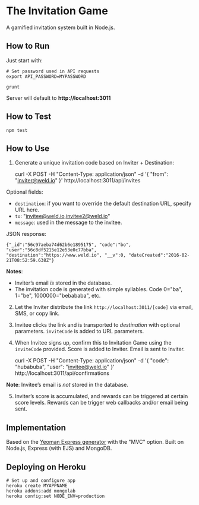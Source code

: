 # The Invitation Game

A gamified invitation system built in Node.js.


## How to Run

Just start with:

	# Set password used in API requests
	export API_PASSWORD=MYPASSWORD

	grunt

Server will default to **http://localhost:3011**

## How to Test

	npm test

## How to Use

1) Generate a unique invitation code based on Inviter + Destination:

	curl -X POST -H "Content-Type: application/json" -d '{ "from": "inviter@weld.io" }' http://localhost:3011/api/invites

Optional fields:
* `destination`: if you want to override the default destination URL, specify URL here.
* `to`: "invitee@weld.io,invitee2@weld.io"
* `message`: used in the message to the invitee.

JSON response:

	{"_id":"56c97aeba74d62b6e1895175", "code":"bo", "user":"56c8df5215e12e53e0c77bba", "destination":"https://www.weld.io", "__v":0, "dateCreated":"2016-02-21T08:52:59.638Z"}

**Notes**:

* Inviter’s email *is* stored in the database.
* The invitation code is generated with simple syllables. Code 0="ba", 1="be", 1000000="bebababa", etc.

2) Let the Inviter distribute the link `http://localhost:3011/[code]` via email, SMS, or copy link.

3) Invitee clicks the link and is transported to _destination_ with optional parameters. `inviteCode` is added to URL parameters.

4) When Invitee signs up, confirm this to Invitation Game using the `inviteCode` provided. Score is added to Inviter. Email is sent to Inviter.

	curl -X POST -H "Content-Type: application/json" -d '{ "code": "hubabuba", "user": "invitee@weld.io" }' http://localhost:3011/api/confirmations

**Note**: Invitee’s email is *not* stored in the database.

5) Inviter’s score is accumulated, and rewards can be triggered at certain score levels. Rewards can be trigger web callbacks and/or email being sent.


## Implementation

Based on the [Yeoman Express generator](https://github.com/petecoop/generator-express) with the "MVC" option.
Built on Node.js, Express (with EJS) and MongoDB.


## Deploying on Heroku

	# Set up and configure app
	heroku create MYAPPNAME
	heroku addons:add mongolab
	heroku config:set NODE_ENV=production